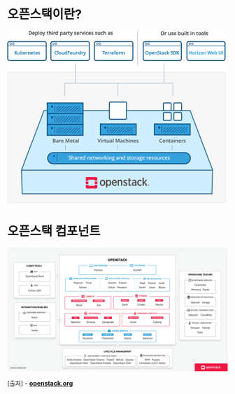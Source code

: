 오픈스택이란?
=====

<img title="openstack" src="./images/openstack/overview-diagram-new.png" alt="openstack" width="500px">


오픈스택 컴포넌트
=====

<img title="openstack" src="./images/openstack/openstack-map-v20210201.png" alt="openstack" width="1000px">

[출처] - [**openstack.org**](https://www.openstack.org/)
